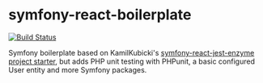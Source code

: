 # symfony-react-boilerplate
[![Build Status](https://travis-ci.com/VKEA/symfony-react-template.svg?branch=master)](https://travis-ci.com/VKEA/symfony-react-template)

Symfony boilerplate based on KamilKubicki's [symfony-react-jest-enzyme project starter](https://github.com/KamilKubicki/symfony-react-jest-enzyme), but adds PHP unit testing with PHPunit, a basic configured User entity and more Symfony packages.
